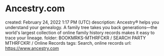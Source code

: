# Ancestry.com

created: February 24, 2022 1:17 PM (UTC)
description: Ancestry® helps you understand your genealogy. A family tree takes you back generations—the world's largest collection of online family history records makes it easy to trace your lineage.
folder: BOOKMRKS-MTHRFCKR / SEARCH PARTY MTHRFCKR! / Online Records
tags: Search, online records
url: https://www.ancestry.com